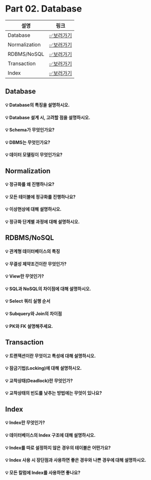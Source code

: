 # Part 02. Database

|설명|링크|
|------|-----|
|Database|[✅보러가기]()|
|Normalization|[✅보러가기]()|
|RDBMS/NoSQL|[✅보러가기]()|
|Transaction|[✅보러가기]()|
|Index|[✅보러가기]()|

## Database
#### 💡 Database의 특징을 설명하시오.
#### 💡 Database 설계 시, 고려할 점을 설명하시오.
#### 💡 Schema가 무엇인가요?
#### 💡 DBMS는 무엇인가요?
#### 💡 데이터 모델링이 무엇인가요?

## Normalization
#### 💡 정규화를 왜 진행하나요?
#### 💡 모든 테이블에 정규화를 진행하나요?
#### 💡 이상현상에 대해 설명하시오.
#### 💡 정규화 단계별 과정에 대해 설명하시오.

## RDBMS/NoSQL
#### 💡 관계형 데이터베이스의 특징
#### 💡 무결성 제약조건이란 무엇인가?
#### 💡 View란 무엇인가?
#### 💡 SQL과 NoSQL의 차이점에 대해 설명하시오.
#### 💡 Select 쿼리 실행 순서
#### 💡 Subquery와 Join의 차이점
#### 💡 PK와 FK 설명해주세요.

## Transaction
#### 💡 트랜잭션이란 무엇이고 특성에 대해 설명하시오.
#### 💡 잠금기법(Locking)에 대해 설명하시오.
#### 💡 교착상태(Deadlock)란 무엇인가? 
#### 💡 교착상태의 빈도를 낮추는 방법에는 무엇이 있나요?

## Index
#### 💡 Index란 무엇인가?
#### 💡 데이터베이스의 Index 구조에 대해 설명하시오.
#### 💡 Index를 따로 설정하지 않은 경우의 테이블은 어떤가요?
#### 💡 Index 사용 시 장단점과 사용하면 좋은 경우와 나쁜 경우에 대해 설명하시오.
#### 💡 모든 칼럼에 Index를 사용하면 좋나요?
